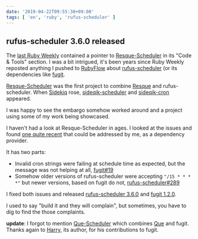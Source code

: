 ```yaml
---
date: '2019-04-22T09:55:30+09:00'
tags: [ 'en', 'ruby', 'rufus-scheduler' ]
---
```


## rufus-scheduler 3.6.0 released

The [last Ruby Weekly](https://rubyweekly.com/issues/446) contained a pointer to [Resque-Scheduler](https://rubyweekly.com/link/62438/web) in its "Code & Tools" section. I was a bit intrigued, it's been years since Ruby Weekly reposted anything I pushed to [RubyFlow](http://www.rubyflow.com) about [rufus-scheduler](https://github.com/jmettraux/rufus-scheduler) (or its dependencies like [fugit](https://github.com/floraison/fugit).

[Resque-Scheduler](https://github.com/resque/resque-scheduler) was the first project to combine [Resque](https://github.com/resque/resque) and rufus-scheduler. When [Sidekiq](https://sidekiq.org/) rose, [sideqik-scheduler](https://github.com/moove-it/sidekiq-scheduler) and [sideqik-cron](https://github.com/ondrejbartas/sidekiq-cron) appeared.

I was happy to see the embargo somehow worked around and a project using some of my work being showcased.

I haven't had a look at Resque-Scheduler in ages. I looked at the issues and found [one quite recent](https://github.com/resque/resque-scheduler/issues/649) that could be addressed by me, as a dependency provider.

It has two parts:

* Invalid cron strings were failing at schedule time as expected, but the message was not helping at all, [fugit#19](https://github.com/floraison/fugit/issues/19)
* Somehow older versions of rufus-scheduler were accepting `"/15 * * * *"` but newer versions, based on fugit do not, [rufus-scheduler#289](https://github.com/jmettraux/rufus-scheduler/issues/289)

I fixed both issues and released [rufus-scheduler 3.6.0](https://rubygems.org/gems/rufus-scheduler) and [fugit 1.2.0](https://rubygems.org/gems/fugit).

I used to say "build it and they will complain", but sometimes, you have to dig to find the those complaints.

**update**: I forgot to mention [Que-Scheduler](https://github.com/hlascelles/que-scheduler) which combines [Que](https://github.com/chanks/que) and fugit. Thanks again to [Harry](https://github.com/hlascelles), its author, for his contributions to fugit.

